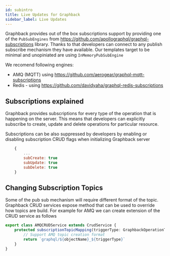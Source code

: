 ```yaml
---
id: subintro
title: Live Updates for Graphback
sidebar_label: Live Updates
---
```


Graphback provides out of the box subscriptions support by providing one of the `PubSubEngines` 
from https://github.com/apollographql/graphql-subscriptions library. 
Thanks to that developers can connect to any publish subscribe mechanism they have available.
Our templates target to be minimal and unopiniated are using `InMemoryPubSubEngine`

We recomend following engines:

- AMQ (MQTT) using https://github.com/aerogear/graphql-mqtt-subscriptions
- Redis - using https://github.com/davidyaha/graphql-redis-subscriptions

## Subscriptions explained

Graphback provides subscriptions for every type of the operation that is happening on the server. 
This means that developers can explicitly subscribe to create, update and delete operations for particular resource.

Subscriptions can be also suppressed by developers by enabling or disabling subscription CRUD flags when initializing Graphback server 

```js
    {
        ...
        subCreate: true
        subUpdate: true
        subDelete: true
    }
```

## Changing Subscription Topics

Some of the pub sub mechanism will require different format of the topic. 
Graphback CRUD services expose method that can be used to override how topics are build.
For example for AMQ we can create extension of the CRUD service as follows

```ts
export class AMQCRUDService extends CrudService {
    protected subscriptionTopicMapping(triggerType: GraphbackOperationType, objectName: string) {
        // Support AMQ topic creation format
        return `graphql/${objectName}_${triggerType}`
    }
}
```